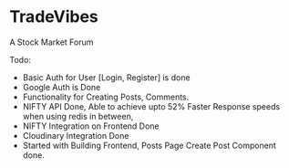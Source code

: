 # TradeVibes

A Stock Market Forum

Todo:
- Basic Auth for User [Login, Register] is done
- Google Auth is Done
- Functionality for Creating Posts, Comments.
- NIFTY API Done, Able to achieve upto 52% Faster Response speeds when using redis in between,
- NIFTY Integration on Frontend Done
- Cloudinary Integration Done
- Started with Building Frontend, Posts Page Create Post Component done.
